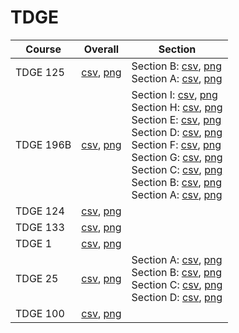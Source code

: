# TDGE

| Course | Overall | Section |
| ------ | ------- | ------- |
| TDGE 125 | [csv](https://github.com/UCSD-Historical-Enrollment-Data//Users/ryanbatubara/Desktop/2024Spring/blob/main/overall/TDGE%20125.csv), [png](https://raw.githubusercontent.com/UCSD-Historical-Enrollment-Data//Users/ryanbatubara/Desktop/2024Spring/main/plot_overall/TDGE%20125.png) | Section B: [csv](https://github.com/UCSD-Historical-Enrollment-Data//Users/ryanbatubara/Desktop/2024Spring/blob/main/section/TDGE%20125_B.csv), [png](https://raw.githubusercontent.com/UCSD-Historical-Enrollment-Data//Users/ryanbatubara/Desktop/2024Spring/main/plot_section/TDGE%20125_B.png)<br>Section A: [csv](https://github.com/UCSD-Historical-Enrollment-Data//Users/ryanbatubara/Desktop/2024Spring/blob/main/section/TDGE%20125_A.csv), [png](https://raw.githubusercontent.com/UCSD-Historical-Enrollment-Data//Users/ryanbatubara/Desktop/2024Spring/main/plot_section/TDGE%20125_A.png) |
| TDGE 196B | [csv](https://github.com/UCSD-Historical-Enrollment-Data//Users/ryanbatubara/Desktop/2024Spring/blob/main/overall/TDGE%20196B.csv), [png](https://raw.githubusercontent.com/UCSD-Historical-Enrollment-Data//Users/ryanbatubara/Desktop/2024Spring/main/plot_overall/TDGE%20196B.png) | Section I: [csv](https://github.com/UCSD-Historical-Enrollment-Data//Users/ryanbatubara/Desktop/2024Spring/blob/main/section/TDGE%20196B_I.csv), [png](https://raw.githubusercontent.com/UCSD-Historical-Enrollment-Data//Users/ryanbatubara/Desktop/2024Spring/main/plot_section/TDGE%20196B_I.png)<br>Section H: [csv](https://github.com/UCSD-Historical-Enrollment-Data//Users/ryanbatubara/Desktop/2024Spring/blob/main/section/TDGE%20196B_H.csv), [png](https://raw.githubusercontent.com/UCSD-Historical-Enrollment-Data//Users/ryanbatubara/Desktop/2024Spring/main/plot_section/TDGE%20196B_H.png)<br>Section E: [csv](https://github.com/UCSD-Historical-Enrollment-Data//Users/ryanbatubara/Desktop/2024Spring/blob/main/section/TDGE%20196B_E.csv), [png](https://raw.githubusercontent.com/UCSD-Historical-Enrollment-Data//Users/ryanbatubara/Desktop/2024Spring/main/plot_section/TDGE%20196B_E.png)<br>Section D: [csv](https://github.com/UCSD-Historical-Enrollment-Data//Users/ryanbatubara/Desktop/2024Spring/blob/main/section/TDGE%20196B_D.csv), [png](https://raw.githubusercontent.com/UCSD-Historical-Enrollment-Data//Users/ryanbatubara/Desktop/2024Spring/main/plot_section/TDGE%20196B_D.png)<br>Section F: [csv](https://github.com/UCSD-Historical-Enrollment-Data//Users/ryanbatubara/Desktop/2024Spring/blob/main/section/TDGE%20196B_F.csv), [png](https://raw.githubusercontent.com/UCSD-Historical-Enrollment-Data//Users/ryanbatubara/Desktop/2024Spring/main/plot_section/TDGE%20196B_F.png)<br>Section G: [csv](https://github.com/UCSD-Historical-Enrollment-Data//Users/ryanbatubara/Desktop/2024Spring/blob/main/section/TDGE%20196B_G.csv), [png](https://raw.githubusercontent.com/UCSD-Historical-Enrollment-Data//Users/ryanbatubara/Desktop/2024Spring/main/plot_section/TDGE%20196B_G.png)<br>Section C: [csv](https://github.com/UCSD-Historical-Enrollment-Data//Users/ryanbatubara/Desktop/2024Spring/blob/main/section/TDGE%20196B_C.csv), [png](https://raw.githubusercontent.com/UCSD-Historical-Enrollment-Data//Users/ryanbatubara/Desktop/2024Spring/main/plot_section/TDGE%20196B_C.png)<br>Section B: [csv](https://github.com/UCSD-Historical-Enrollment-Data//Users/ryanbatubara/Desktop/2024Spring/blob/main/section/TDGE%20196B_B.csv), [png](https://raw.githubusercontent.com/UCSD-Historical-Enrollment-Data//Users/ryanbatubara/Desktop/2024Spring/main/plot_section/TDGE%20196B_B.png)<br>Section A: [csv](https://github.com/UCSD-Historical-Enrollment-Data//Users/ryanbatubara/Desktop/2024Spring/blob/main/section/TDGE%20196B_A.csv), [png](https://raw.githubusercontent.com/UCSD-Historical-Enrollment-Data//Users/ryanbatubara/Desktop/2024Spring/main/plot_section/TDGE%20196B_A.png) |
| TDGE 124 | [csv](https://github.com/UCSD-Historical-Enrollment-Data//Users/ryanbatubara/Desktop/2024Spring/blob/main/overall/TDGE%20124.csv), [png](https://raw.githubusercontent.com/UCSD-Historical-Enrollment-Data//Users/ryanbatubara/Desktop/2024Spring/main/plot_overall/TDGE%20124.png) |  |
| TDGE 133 | [csv](https://github.com/UCSD-Historical-Enrollment-Data//Users/ryanbatubara/Desktop/2024Spring/blob/main/overall/TDGE%20133.csv), [png](https://raw.githubusercontent.com/UCSD-Historical-Enrollment-Data//Users/ryanbatubara/Desktop/2024Spring/main/plot_overall/TDGE%20133.png) |  |
| TDGE 1 | [csv](https://github.com/UCSD-Historical-Enrollment-Data//Users/ryanbatubara/Desktop/2024Spring/blob/main/overall/TDGE%201.csv), [png](https://raw.githubusercontent.com/UCSD-Historical-Enrollment-Data//Users/ryanbatubara/Desktop/2024Spring/main/plot_overall/TDGE%201.png) |  |
| TDGE 25 | [csv](https://github.com/UCSD-Historical-Enrollment-Data//Users/ryanbatubara/Desktop/2024Spring/blob/main/overall/TDGE%2025.csv), [png](https://raw.githubusercontent.com/UCSD-Historical-Enrollment-Data//Users/ryanbatubara/Desktop/2024Spring/main/plot_overall/TDGE%2025.png) | Section A: [csv](https://github.com/UCSD-Historical-Enrollment-Data//Users/ryanbatubara/Desktop/2024Spring/blob/main/section/TDGE%2025_A.csv), [png](https://raw.githubusercontent.com/UCSD-Historical-Enrollment-Data//Users/ryanbatubara/Desktop/2024Spring/main/plot_section/TDGE%2025_A.png)<br>Section B: [csv](https://github.com/UCSD-Historical-Enrollment-Data//Users/ryanbatubara/Desktop/2024Spring/blob/main/section/TDGE%2025_B.csv), [png](https://raw.githubusercontent.com/UCSD-Historical-Enrollment-Data//Users/ryanbatubara/Desktop/2024Spring/main/plot_section/TDGE%2025_B.png)<br>Section C: [csv](https://github.com/UCSD-Historical-Enrollment-Data//Users/ryanbatubara/Desktop/2024Spring/blob/main/section/TDGE%2025_C.csv), [png](https://raw.githubusercontent.com/UCSD-Historical-Enrollment-Data//Users/ryanbatubara/Desktop/2024Spring/main/plot_section/TDGE%2025_C.png)<br>Section D: [csv](https://github.com/UCSD-Historical-Enrollment-Data//Users/ryanbatubara/Desktop/2024Spring/blob/main/section/TDGE%2025_D.csv), [png](https://raw.githubusercontent.com/UCSD-Historical-Enrollment-Data//Users/ryanbatubara/Desktop/2024Spring/main/plot_section/TDGE%2025_D.png) |
| TDGE 100 | [csv](https://github.com/UCSD-Historical-Enrollment-Data//Users/ryanbatubara/Desktop/2024Spring/blob/main/overall/TDGE%20100.csv), [png](https://raw.githubusercontent.com/UCSD-Historical-Enrollment-Data//Users/ryanbatubara/Desktop/2024Spring/main/plot_overall/TDGE%20100.png) |  |
